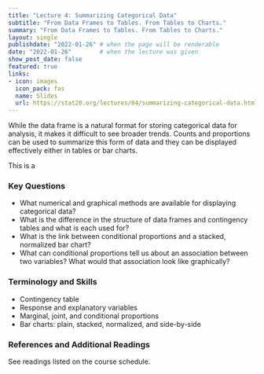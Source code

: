 ```yaml
---
title: "Lecture 4: Summarizing Categorical Data"
subtitle: "From Data Frames to Tables. From Tables to Charts."
summary: "From Data Frames to Tables. From Tables to Charts."
layout: single
publishdate: "2022-01-26" # when the page will be renderable  
date: "2022-01-26"        # when the lecture was given
show_post_date: false
featured: true
links:
- icon: images
  icon_pack: fas
  name: Slides
  url: https://stat20.org/lectures/04/summarizing-categorical-data.html
---
```


While the data frame is a natural format for storing categorical data for analysis, it makes it difficult to see broader trends. Counts and proportions can be used to summarize this form of data and they can be displayed effectively either in tables or bar charts.

This is a 


### Key Questions
- What numerical and graphical methods are available for displaying categorical data?
- What is the difference in the structure of data frames and contingency tables and what is each used for?
- What is the link between conditional proportions and a stacked, normalized bar chart?
- What can conditional proportions tell us about an association between two variables? What would that association look like graphically?

### Terminology and Skills
- Contingency table
- Response and explanatory variables
- Marginal, joint, and conditional proportions
- Bar charts: plain, stacked, normalized, and side-by-side

### References and Additional Readings

See readings listed on the course schedule.